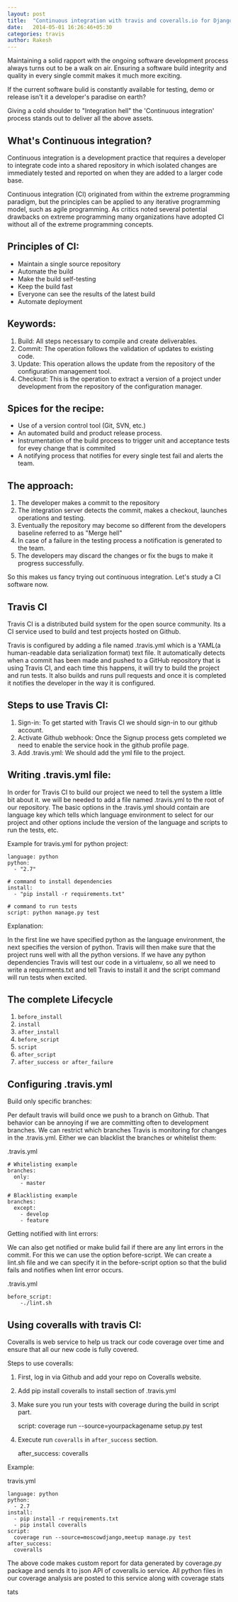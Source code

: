 ```yaml
---
layout: post
title:  "Continuous integration with travis and coveralls.io for Django apps"
date:   2014-05-01 16:26:46+05:30
categories: travis
author: Rakesh
---
```


Maintaining a solid rapport with the ongoing software development process always turns out to be a walk on air.
Ensuring a software build integrity and quality in every single commit makes it much more exciting.

If the current software bulid is constantly available for testing, demo or release isn't it a developer's paradise on earth?

Giving a cold shoulder to "Integration hell" the 'Continuous integration' process stands out to deliver all the above assets.

What's Continuous integration?
-------------------------------------------------

Continuous integration is a development practice that requires a developer to integrate code into a shared repository in which isolated changes are immediately tested and reported on when they are added to a larger code base.

Continuous integration (CI) originated from within the extreme programming paradigm, but the principles can be applied to any iterative programming model, such as agile programming. As critics noted several potential drawbacks on extreme programming many organizations have adopted CI without all of the extreme programming concepts.

Principles of CI:
------------------------

- Maintain a single source repository
- Automate the build
- Make the build self-testing
- Keep the build fast
- Everyone can see the results of the latest build
- Automate deployment

Keywords:
-----------------------

1. Build: All steps necessary to compile and create deliverables.
2. Commit: The operation follows the validation of updates to existing code.
3. Update: This operation allows the update from the repository of the configuration management tool.
4. Checkout: This is the operation to extract a version of a project under development from the repository of the configuration manager.



Spices for the recipe:
--------------------------

- Use of a version control tool (Git, SVN, etc.)
- An automated build and product release process.
- Instrumentation of the build process to trigger unit and acceptance tests for evey change that is commited
- A notifying process that notifies for every single test fail and alerts the team.


The approach:
----------------
1. The developer makes a commit to the repository
2. The integration server detects the commit, makes a checkout, launches operations and testing.
3. Eventually the repository may become so different from the developers baseline referred to as "Merge hell"
4. In case of a failure in the testing process a notification is generated to the team.
5. The developers may discard the changes or fix the bugs to make it progress successfully.

So this makes us fancy trying out continuous integration. Let's study a CI software now.

Travis CI
------------------------

Travis CI is a distributed build system for the open source community. Its a CI service used to build and test projects hosted on Github.

Travis is configured by adding a file named .travis.yml which is a YAML(a human-readable data serialization format) text file.
It automatically detects when a commit has been made and pushed to a GitHub repository that is using Travis CI, and each time this happens, it will try to build the project and run tests. It also builds and runs pull requests and once it is completed it notifies the developer in the way it is configured.

Steps to use Travis CI:
--------------------------------
1. Sign-in: To get started with Travis CI we should sign-in to our github account.
2. Activate Github webhook: Once the Signup process gets completed we need to enable the service hook in the github profile page.
3. Add .travis.yml: We should add the yml file to the project.

Writing .travis.yml file:
----------------------------

In order for Travis CI to build our project we need to tell the system a little bit about it. we will be needed to add a file named .travis.yml to the root of our repository.
The basic options in the .travis.yml should contain are language key which tells which language environment to select for our project and other options include the version of the language and scripts to run the tests, etc.


Example for travis.yml for python project:

    language: python
    python:
      - "2.7"

    # command to install dependencies
    install:
      - "pip install -r requirements.txt"

    # command to run tests
    script: python manage.py test

Explanation:

In the first line we have specified python as the language environment, the next specifies the version of python. Travis will then make sure that the project runs well with all the python versions. If we have any python dependencies Travis will test our code in a virtualenv, so all we need to write a requirments.txt and tell Travis to install it and the script command will run tests when excited.

The complete Lifecycle
----------------------

1. `before_install`
2. `install`
3. `after_install`
4. `before_script`
5. `script`
6. `after_script`
7. `after_success or after_failure`


Configuring .travis.yml
-------------------------------

Build only specific branches:

Per default travis will build once we push to a branch on Github. That behavior can be annoying if we are committing often to development branches. We can restrict which branches Travis is monitoring for changes in the .travis.yml. Either we can blacklist the branches or whitelist them:

.travis.yml

    # Whitelisting example
    branches:
      only:
        - master

    # Blacklisting example
    branches:
      except:
        - develop
        - feature


Getting notified with lint errors:

We can also get notified or make bulid fail if there are any lint errors in the commit. For this we can use the option before-script.
We can create a lint.sh file and we can specify it in the before-script option so that the bulid fails and notifies when lint error occurs.

.travis.yml

    before_script:
        -./lint.sh


Using coveralls with travis CI:
---------------------------------------

Coveralls is web service to help us track our code coverage over time and ensure that all our new code is fully covered.

Steps to use coveralls:

1. First, log in via Github and add your repo on Coveralls website.

2. Add pip install coveralls to install section of .travis.yml

3. Make sure you run your tests with coverage during the build in script part.

    script:
        coverage run --source=yourpackagename setup.py test

4. Execute run `coveralls` in `after_success` section.

    after_success:
        coveralls


Example:

travis.yml

    language: python
    python:
      - 2.7
    install:
      - pip install -r requirements.txt
      - pip install coveralls
    script:
      coverage run --source=moscowdjango,meetup manage.py test
    after_success:
      coveralls

The above code makes custom report for data generated by coverage.py package and sends it to json API of coveralls.io service. All python files in our coverage analysis are posted to this service along with coverage stats

tats

